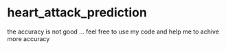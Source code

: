 # heart_attack_prediction
the accuracy is not good ... feel free to use my code and help me to achive more accuracy
